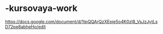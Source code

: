 # -kursovaya-work
https://docs.google.com/document/d/1tpQQArQzXEpje5o4K0zI8_VsJzJytLsD72pe8abheHo/edit
